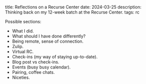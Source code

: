 title: Reflections on a Recurse Center
date: 2024-03-25
description: Thinking back on my 12-week batch at the Recurse Center.
tags: rc

Possible sections:

- What I did.
- What should I have done differently?
- Being remote, sense of connection.
- Zulip.
- Virtual RC.
- Check-ins (my way of staying up-to-date).
- Blog post vs check-ins.
- Events (busy busy calendar).
- Pairing, coffee chats.
- Niceties.
